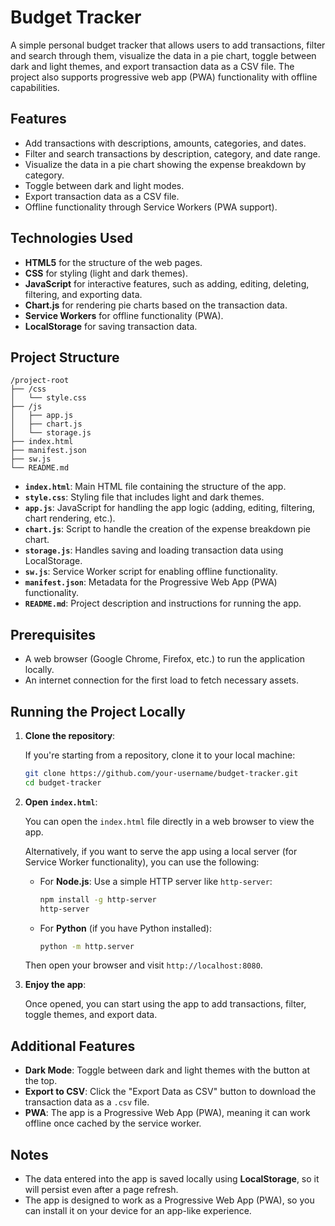 # Budget Tracker

A simple personal budget tracker that allows users to add transactions, filter and search through them, visualize the data in a pie chart, toggle between dark and light themes, and export transaction data as a CSV file. The project also supports progressive web app (PWA) functionality with offline capabilities.

## Features

- Add transactions with descriptions, amounts, categories, and dates.
- Filter and search transactions by description, category, and date range.
- Visualize the data in a pie chart showing the expense breakdown by category.
- Toggle between dark and light modes.
- Export transaction data as a CSV file.
- Offline functionality through Service Workers (PWA support).

## Technologies Used

- **HTML5** for the structure of the web pages.
- **CSS** for styling (light and dark themes).
- **JavaScript** for interactive features, such as adding, editing, deleting, filtering, and exporting data.
- **Chart.js** for rendering pie charts based on the transaction data.
- **Service Workers** for offline functionality (PWA).
- **LocalStorage** for saving transaction data.

## Project Structure

```
/project-root
├── /css
│   └── style.css
├── /js
│   ├── app.js
│   ├── chart.js
│   └── storage.js
├── index.html
├── manifest.json
├── sw.js
└── README.md
```

- **`index.html`**: Main HTML file containing the structure of the app.
- **`style.css`**: Styling file that includes light and dark themes.
- **`app.js`**: JavaScript for handling the app logic (adding, editing, filtering, chart rendering, etc.).
- **`chart.js`**: Script to handle the creation of the expense breakdown pie chart.
- **`storage.js`**: Handles saving and loading transaction data using LocalStorage.
- **`sw.js`**: Service Worker script for enabling offline functionality.
- **`manifest.json`**: Metadata for the Progressive Web App (PWA) functionality.
- **`README.md`**: Project description and instructions for running the app.

## Prerequisites

- A web browser (Google Chrome, Firefox, etc.) to run the application locally.
- An internet connection for the first load to fetch necessary assets.

## Running the Project Locally

1. **Clone the repository**:

   If you're starting from a repository, clone it to your local machine:

   ```bash
   git clone https://github.com/your-username/budget-tracker.git
   cd budget-tracker
   ```

2. **Open `index.html`**:

   You can open the `index.html` file directly in a web browser to view the app.

   Alternatively, if you want to serve the app using a local server (for Service Worker functionality), you can use the following:

   - For **Node.js**: Use a simple HTTP server like `http-server`:

     ```bash
     npm install -g http-server
     http-server
     ```

   - For **Python** (if you have Python installed):

     ```bash
     python -m http.server
     ```

   Then open your browser and visit `http://localhost:8080`.

3. **Enjoy the app**:

   Once opened, you can start using the app to add transactions, filter, toggle themes, and export data.

## Additional Features

- **Dark Mode**: Toggle between dark and light themes with the button at the top.
- **Export to CSV**: Click the "Export Data as CSV" button to download the transaction data as a `.csv` file.
- **PWA**: The app is a Progressive Web App (PWA), meaning it can work offline once cached by the service worker.

## Notes

- The data entered into the app is saved locally using **LocalStorage**, so it will persist even after a page refresh.
- The app is designed to work as a Progressive Web App (PWA), so you can install it on your device for an app-like experience.
